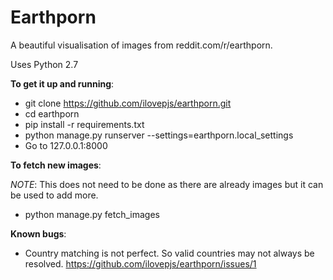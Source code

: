 Earthporn
=========

A beautiful visualisation of images from reddit.com/r/earthporn.

Uses Python 2.7

**To get it up and running**:

  - git clone https://github.com/ilovepjs/earthporn.git
  - cd earthporn
  - pip install -r requirements.txt
  - python manage.py runserver --settings=earthporn.local_settings
  - Go to 127.0.0.1:8000

**To fetch new images**:

  *NOTE*:  This does not need to be done as there are already images but it can be used to add more.

  - python manage.py fetch_images

**Known bugs**:

  - Country matching is not perfect. So valid countries may not always be resolved.
    https://github.com/ilovepjs/earthporn/issues/1